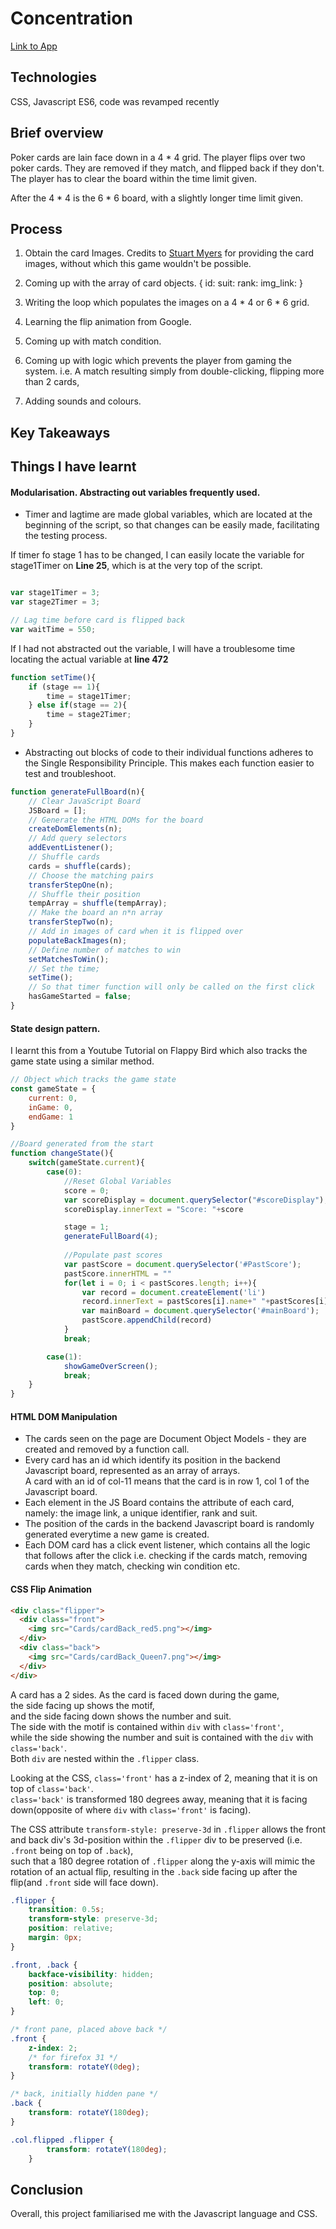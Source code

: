 # Concentration

[Link to App](https://weizheng1910.github.io/Concentration/)

## Technologies
CSS, Javascript ES6, code was revamped recently

## Brief overview
Poker cards are lain face down in a 4 * 4 grid. The player flips over two poker cards. They are removed if they match, and flipped back if they don't. The player has to clear the board within the time limit given.

After the 4 * 4 is the 6 * 6 board, with a slightly longer time limit given. 

## Process 

1. Obtain the card Images. Credits to [Stuart Myers](https://github.com/LaustinSpayce) for providing the card images, without which this game wouldn't be possible. 

2. Coming up with the array of card objects.
  {
    id:
    suit:
    rank:
    img_link:
  }
3. Writing the loop which populates the images on a 4 * 4 or 6 * 6 grid.
4. Learning the flip animation from Google.
5. Coming up with match condition.
6. Coming up with logic which prevents the player from gaming the system.
   i.e. A match resulting simply from double-clicking, flipping more than 2 cards, 
7. Adding sounds and colours.

## Key Takeaways

## Things I have learnt 

#### Modularisation. Abstracting out variables frequently used.
  * Timer and lagtime are made global variables, which are located at the beginning of the script, so that changes can be easily made, facilitating the testing process.
  
  If timer fo stage 1 has to be changed, I can easily locate the variable for stage1Timer on **Line 25**, which is at the very top of the script. </br>
    
 
``` javascript

var stage1Timer = 3;
var stage2Timer = 3;

// Lag time before card is flipped back 
var waitTime = 550;

```

 If I had not abstracted out the variable, I will have a troublesome time locating the actual variable at **line 472** 

``` javascript 
function setTime(){
	if (stage == 1){
		time = stage1Timer;
	} else if(stage == 2){
		time = stage2Timer;
	}
}
```





* Abstracting out blocks of code to their individual functions adheres to the Single Responsibility Principle. This makes each function easier to test and troubleshoot.

``` javascript
function generateFullBoard(n){
	// Clear JavaScript Board
	JSBoard = [];
	// Generate the HTML DOMs for the board
	createDomElements(n);
	// Add query selectors
	addEventListener();
	// Shuffle cards
	cards = shuffle(cards);
	// Choose the matching pairs
	transferStepOne(n);
	// Shuffle their position
	tempArray = shuffle(tempArray);
	// Make the board an n*n array 
	transferStepTwo(n);
	// Add in images of card when it is flipped over
	populateBackImages(n);
	// Define number of matches to win
	setMatchesToWin();
	// Set the time;
	setTime();
	// So that timer function will only be called on the first click
	hasGameStarted = false;		
}
```
#### State design pattern. 
I learnt this from a Youtube Tutorial on Flappy Bird which also tracks the game state using a similar method.

``` javascript
// Object which tracks the game state
const gameState = {
	current: 0,
	inGame: 0,
	endGame: 1
}

//Board generated from the start
function changeState(){
	switch(gameState.current){
		case(0):
			//Reset Global Variables
			score = 0;
			var scoreDisplay = document.querySelector("#scoreDisplay");
			scoreDisplay.innerText = "Score: "+score

			stage = 1;
			generateFullBoard(4);
			
			//Populate past scores
			var pastScore = document.querySelector('#PastScore');
			pastScore.innerHTML = ""
			for(let i = 0; i < pastScores.length; i++){
				var record = document.createElement('li')
				record.innerText = pastScores[i].name+" "+pastScores[i].yourScore
				var mainBoard = document.querySelector('#mainBoard');
				pastScore.appendChild(record)
			}
			break;

		case(1):
			showGameOverScreen();
			break;
	}
}

```

#### HTML DOM Manipulation
* The cards seen on the page are Document Object Models - they are created and removed by a function call. 
* Every card has an id which identify its position in the backend Javascript board, represented as an array of arrays.</br>
A card with an id of col-11 means that the card is in row 1, col 1 of the Javascript board.
* Each element in the JS Board contains the attribute of each card, namely: the image link, a unique identifier, rank and suit. 
* The position of the cards in the backend Javascript board is randomly generated everytime a new game is created.
* Each DOM card has a click event listener, which contains all the logic that follows after the click i.e. checking if the cards match, removing cards when they match, checking win condition etc. 

#### CSS Flip Animation
```html
<div class="flipper">
  <div class="front">
    <img src="Cards/cardBack_red5.png"></img>
  </div>
  <div class="back">
    <img src="Cards/cardBack_Queen7.png"></img>
  </div>
</div>
```
A card has a 2 sides. As the card is faced down during the game, </br>
the side facing up shows the motif, </br> 
and the side facing down shows the number and suit. </br>
The side with the motif is contained within `div` with `class='front'`,</br>
while the side showing the number and suit is contained with the `div` with `class='back'`. </br> 
Both `div` are nested within the `.flipper` class.

Looking at the CSS, `class='front'` has a z-index of 2, meaning that it is on top of `class='back'`.</br>
`class='back'` is transformed 180 degrees away, meaning that it is facing down(opposite of where `div` with `class='front'` is facing).</br>

The CSS attribute `transform-style: preserve-3d` in `.flipper` allows the front and back div's 3d-position within the `.flipper` div to be preserved (i.e. `.front` being on top of `.back`), </br> such that a 180 degree rotation of `.flipper` along the y-axis will mimic the rotation of an actual flip, resulting in the `.back` side facing up after the flip(and `.front` side will face down).

```css
.flipper {
    transition: 0.5s;
    transform-style: preserve-3d;
    position: relative;
    margin: 0px;
}

.front, .back {
    backface-visibility: hidden;
    position: absolute;
    top: 0;
    left: 0;
}

/* front pane, placed above back */
.front {
    z-index: 2;
    /* for firefox 31 */
    transform: rotateY(0deg);
}

/* back, initially hidden pane */
.back {
    transform: rotateY(180deg);
}

.col.flipped .flipper {
        transform: rotateY(180deg);
    }


```
## Conclusion

Overall, this project familiarised me with the Javascript language and CSS.
